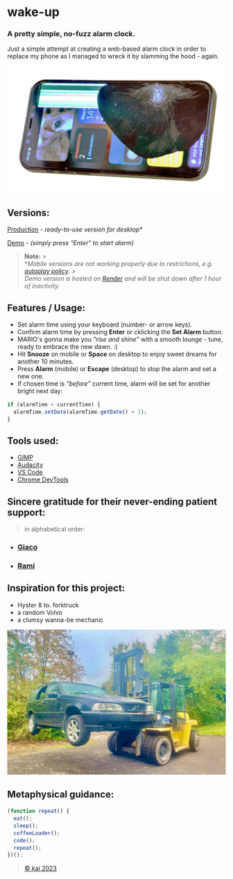 # wake-up

### A pretty simple, no-fuzz alarm clock.

Just a simple attempt at creating a web-based alarm clock in order to replace my phone as I managed to wreck it by slamming the hood - again.

![Alt text](display2.png)

## Versions:

[Production](https://wake-up-kai.vercel.app/demo/index.html) - _ready-to-use version for desktop_\*

[Demo](https://wake-up.onrender.com/) - _(simply press "Enter" to start alarm)_

> **Note:** > <br>\*_Mobile versions are not working properly due to restrictions, e.g. [autoplay policy](https://developer.chrome.com/blog/autoplay/)._ > <br>_Demo version is hosted on [Render](https://render.com/) and will be shut down after 1 hour of inactivity._

## Features / Usage:

- Set alarm time using your keyboard (number- or arrow keys).
- Confirm alarm time by pressing **Enter** or cklicking the **Set Alarm** button.
- MARIO's gonna make you _"rise and shine"_ with a smooth lounge - tune, ready to embrace the new dawn. :)
- Hit **Snooze** on mobile or **Space** on desktop to enjoy sweet dreams for another 10 minutes.
- Press **Alarm** (mobile) or **Escape** (desktop) to stop the alarm and set a new one.
- If chosen time is _"before"_ current time, alarm will be set for another bright next day:

```javascript
if (alarmTime < currentTime) {
  alarmTime.setDate(alarmTime.getDate() + 1);
}
```

## Tools used:

- [GIMP](https://www.gimp.org/)
- [Audacity](https://www.audacityteam.org/)
- [VS Code](https://code.visualstudio.com/download)
- [Chrome DevTools](https://chromium.googlesource.com/chromium/src/+/main/docs/linux/build_instructions.md)

## Sincere gratitude for their never-ending patient support:

> in alphabetical order:

- ### **[Giaco](https://github.com/giacomotolari)**

- ### **[Rami](https://github.com/rami-mohamad)**

## Inspiration for this project:

- Hyster 8 to. forktruck
- a random Volvo
- a clumsy wanna-be mechanic

![Alt text](image-1.png)

## Metaphysical guidance:

```javascript
(function repeat() {
  eat();
  sleep();
  coffeeLoader();
  code();
  repeat();
})();
```

<!-- ## Theological approach:

```javascript
const alive = true;

while (alive) {
  eat();
  sleep();
  code();
  repeat();
}
``` -->

> [&copy; kai 2023](https://github.com/2701kai)
